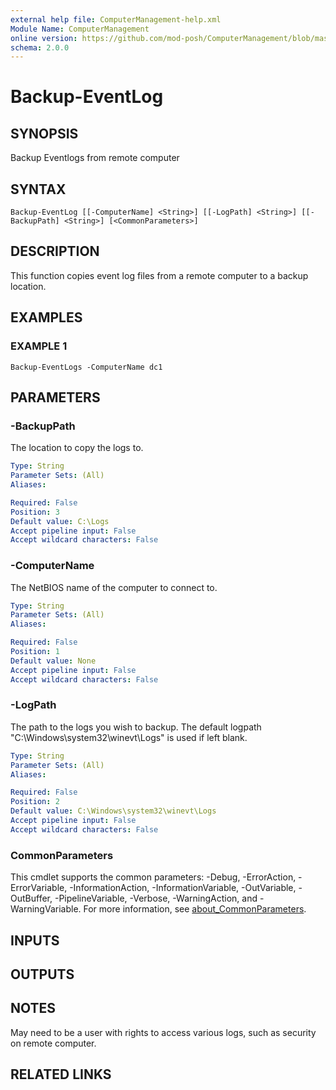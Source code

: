 ```yaml
---
external help file: ComputerManagement-help.xml
Module Name: ComputerManagement
online version: https://github.com/mod-posh/ComputerManagement/blob/master/docs/Backup-EventLog.md#backup-eventlog
schema: 2.0.0
---
```


# Backup-EventLog

## SYNOPSIS
Backup Eventlogs from remote computer

## SYNTAX

```
Backup-EventLog [[-ComputerName] <String>] [[-LogPath] <String>] [[-BackupPath] <String>] [<CommonParameters>]
```

## DESCRIPTION
This function copies event log files from a remote computer to a backup location.

## EXAMPLES

### EXAMPLE 1
```
Backup-EventLogs -ComputerName dc1
```

## PARAMETERS

### -BackupPath
The location to copy the logs to.

```yaml
Type: String
Parameter Sets: (All)
Aliases:

Required: False
Position: 3
Default value: C:\Logs
Accept pipeline input: False
Accept wildcard characters: False
```

### -ComputerName
The NetBIOS name of the computer to connect to.

```yaml
Type: String
Parameter Sets: (All)
Aliases:

Required: False
Position: 1
Default value: None
Accept pipeline input: False
Accept wildcard characters: False
```

### -LogPath
The path to the logs you wish to backup. The default logpath
"C:\Windows\system32\winevt\Logs" is used if left blank.

```yaml
Type: String
Parameter Sets: (All)
Aliases:

Required: False
Position: 2
Default value: C:\Windows\system32\winevt\Logs
Accept pipeline input: False
Accept wildcard characters: False
```

### CommonParameters
This cmdlet supports the common parameters: -Debug, -ErrorAction, -ErrorVariable, -InformationAction, -InformationVariable, -OutVariable, -OutBuffer, -PipelineVariable, -Verbose, -WarningAction, and -WarningVariable. For more information, see [about_CommonParameters](http://go.microsoft.com/fwlink/?LinkID=113216).

## INPUTS

## OUTPUTS

## NOTES
May need to be a user with rights to access various logs, such as security on remote computer.

## RELATED LINKS
